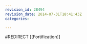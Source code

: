 ```yaml
---
revision_id: 28494
revision_date: 2014-07-31T18:41:43Z
categories:

---
```


#REDIRECT [[Fortification]]